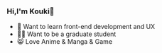 ### Hi,I'm Kouki👋

- 🎨 Want to learn front-end development and UX
- 👨‍🎓 Want to be a graduate student
- 😸 Love Anime & Manga & Game
